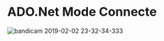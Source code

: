 # ADO.Net Mode Connecte


![bandicam 2019-02-02 23-32-34-333](https://user-images.githubusercontent.com/46169333/52170051-84bbd700-273a-11e9-8269-1eb24c44d5b1.png)

